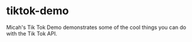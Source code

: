 # tiktok-demo
Micah's Tik Tok Demo demonstrates some of the cool things you can do with the Tik Tok API.
